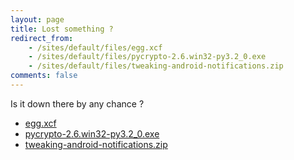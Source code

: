 ```yaml
---
layout: page
title: Lost something ?
redirect_from:
    - /sites/default/files/egg.xcf
    - /sites/default/files/pycrypto-2.6.win32-py3.2_0.exe
    - /sites/default/files/tweaking-android-notifications.zip
comments: false
---
```

Is it down there by any chance ?

- [egg.xcf](/assets/blog/egg.xcf)
- [pycrypto-2.6.win32-py3.2_0.exe](/assets/blog/pycrypto-2.6.win32-py3.2_0.exe)
- [tweaking-android-notifications.zip](/assets/blog/tweaking-android-notifications.zip)